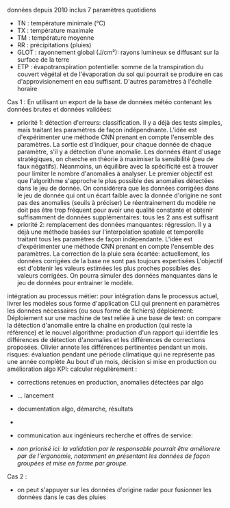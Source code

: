 données depuis 2010 inclus
7 paramètres quotidiens
- TN : température minimale (°C)
- TX : température maximale
- TM : température moyenne
- RR : précipitations (pluies)
- GLOT : rayonnement global (J/cm²): rayons lumineux se diffusant sur la surface de la terre
- ETP : évapotranspiration potentielle: somme de la transpiration du couvert végétal et de l'évaporation du sol qui pourrait se produire en cas d'approvisionement en eau suffisant. 
D'autres paramètres à l'échelle horaire

Cas 1 :
En utilisant un export de la base de données météo contenant les données brutes et données validées:
- priorité 1: détection d'erreurs: classification. Il y a déjà des tests simples, mais traitant les paramètres de façon indépendnante. L'idée est d'expérimenter une méthode CNN prenant en compte l'ensemble des paramètres. La sortie est d'indiquer, pour chaque donnée de chaque paramètre, s'il y a détection d'une anomalie.
Les données étant d'usage stratégiques, on cherche en théorie à maximiser la sensibilité (peu de faux négatifs). Néanmoins, un équilibre avec la spécificité est à trouver pour limiter le nombre d'anomalies à analyser. 
Le premier objectif est que l'algorithme s'approche le plus possible des anomalies détectées dans le jeu de donnée. 
On considérera que les données corrigées dans le jeu de donnée qui ont un écart faible avec la donnée d'origine ne sont pas des anomalies (seuils à préciser)
Le réentrainement du modèle ne doit pas être trop fréquent pour avoir une qualité constante et obtenir suffisamment de données supplémentaires: tous les 2 ans est suffisant
- priorité 2: remplacement des données manquantes: régression. Il y a déjà une méthode basées sur l'interpolation spatiale et temporelle traitant tous les paramètres de façon indépendante. L'idée est d'expérimenter une méthode CNN prenant en compte l'ensemble des paramètres.
La correction de la pluie sera écartée: actuellement, les données corrigées de la base ne sont pas toujours expertisées
L'objectif est d'obtenir les valeurs estimées les plus proches possibles des valeurs corrigées. On pourra simuler des données manquantes dans le jeu de données pour entrainer le modèle.

intégration au processus métier: pour intégration dans le processus actuel, livrer les modèles sous forme d'application CLI qui prennent en paramètres les données nécessaires (ou sous forme de fichiers)
déploiement: Déploiement sur une machine de test reliée à une base de test: on compare la détection d'anomalie entre la chaîne en production (qui reste la référence) et le nouvel algorithme: production d'un rapport qui identifie les différences de détection d'anomalies et les différences de corrections proposées. Olivier annote les différences pertinentes pendant un mois.
risques: évaluation pendant une période climatique qui ne représente pas une année complète
Au bout d'un mois, décision si mise en production ou amélioration algo
KPI: calculer régulièrement :
- corrections retenues en production, anomalies détectées par algo
- ...
lancement
- documentation algo, démarche, résultats
- 
- communication aux ingénieurs recherche et offres de service: 

- *non priorisé ici: la validation par le responsable pourrait être améliorere par de l'ergonomie, notamment en présentant les données de façon groupées et mise en forme par groupe.* 


Cas 2 :
- on peut s'appuyer sur les données d'origine radar pour fusionner les données dans le cas des pluies
